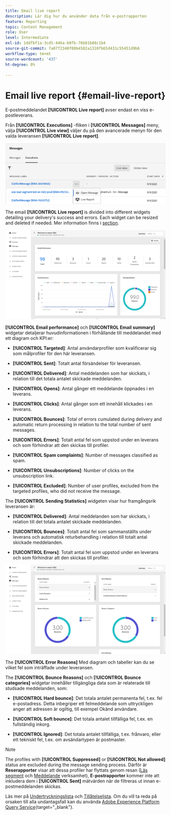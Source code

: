 ```yaml
---
title: Email live report
description: Lär dig hur du använder data från e-postrapporten
feature: Reporting
topic: Content Management
role: User
level: Intermediate
exl-id: 1ddfbf1a-3cd5-446a-b0fb-76b81b88c1b4
source-git-commit: 7a07f2348f08b4582a1310fb65d431c55451d9b6
workflow-type: tm+mt
source-wordcount: '437'
ht-degree: 0%

---
```


# Email live report {#email-live-report}

E-postmeddelandet **[!UICONTROL Live report]** avser endast en viss e-postleverans.

Från **[!UICONTROL Executions]** -fliken i **[!UICONTROL Messages]** meny, välja **[!UICONTROL Live view]** väljer du på den avancerade menyn för den valda leveransen **[!UICONTROL Live report]**.

![](../assets/live_report.png)

The email **[!UICONTROL Live report]** is divided into different widgets detailing your delivery&#39;s success and errors. Each widget can be resized and deleted if needed. Mer information finns i [section](live-report.md#modify-dashboard).

![](../assets/live_report_5.png)

**[!UICONTROL Email performance]** och **[!UICONTROL Email summary]** widgetar detaljerar huvudinformationen i förhållande till meddelandet med ett diagram och KPI:er:

* **[!UICONTROL Targeted]**: Antal användarprofiler som kvalificerar sig som målprofiler för den här leveransen.

* **[!UICONTROL Sent]**: Totalt antal försändelser för leveransen.

* **[!UICONTROL Delivered]**: Antal meddelanden som har skickats, i relation till det totala antalet skickade meddelanden.

* **[!UICONTROL Opens]**: Antal gånger ett meddelande öppnades i en leverans.

* **[!UICONTROL Clicks]**: Antal gånger som ett innehåll klickades i en leverans.

* **[!UICONTROL Bounces]**: Total of errors cumulated during delivery and automatic return processing in relation to the total number of sent messages.

* **[!UICONTROL Errors]**: Totalt antal fel som uppstod under en leverans och som förhindrar att den skickas till profiler.

* **[!UICONTROL Spam complaints]**: Number of messages classified as spam.

* **[!UICONTROL Unsubscriptions]**: Number of clicks on the unsubscription link.

* **[!UICONTROL Excluded]**: Number of user profiles, excluded from the targeted profiles, who did not receive the message.

The **[!UICONTROL Sending Statistics]** widgeten visar hur framgångsrik leveransen är:

* **[!UICONTROL Delivered]**: Antal meddelanden som har skickats, i relation till det totala antalet skickade meddelanden.

* **[!UICONTROL Bounces]**: Totalt antal fel som sammanställts under leverans och automatisk returbehandling i relation till totalt antal skickade meddelanden.

* **[!UICONTROL Errors]**: Totalt antal fel som uppstod under en leverans och som förhindrar att den skickas till profiler.

![](../assets/live_report_6.png)

The **[!UICONTROL Error Reasons]** Med diagram och tabeller kan du se vilket fel som inträffade under leveransen.

The **[!UICONTROL Bounce Reasons]** och **[!UICONTROL Bounce categories]** widgetar innehåller tillgängliga data som är relaterade till studsade meddelanden, som:

* **[!UICONTROL Hard bounce]**: Det totala antalet permanenta fel, t.ex. fel e-postadress. Detta inbegriper ett felmeddelande som uttryckligen anger att adressen är ogiltig, till exempel Okänd användare.

* **[!UICONTROL Soft bounce]**: Det totala antalet tillfälliga fel, t.ex. en fullständig inkorg.

* **[!UICONTROL Ignored]**: Det totala antalet tillfälliga, t.ex. frånvaro, eller ett tekniskt fel, t.ex. om avsändartypen är postmaster.

<!--
![](../assets/live_report_8.png)

>[!NOTE]
>
>The Offers widgets and metrics are only available if a decision was inserted in an email. For more information on Decision Management, refer to this [page](../offers/get-started/starting-offer-decisioning.md).

The **[!UICONTROL Offers statistic]** and **[!UICONTROL Offers statistics]** over time widgets measure your offer's success and impact on your targeted audience. It detail the main information relative to your message with KPIs:

* **[!UICONTROL Offer sent]**: Total number of sends for the offer.

* **[!UICONTROL Offer impression]**: Number of times the offer was opened in a delivery.

* **[!UICONTROL Offer clicks]**: Number of times an offer was clicked on in a delivery.
-->
>[!NOTE]
>
>The profiles with **[!UICONTROL Suppressed]** or **[!UICONTROL Not allowed]** status are excluded during the message sending process. Därför är **Reserapporter** visar att dessa profiler har flyttats genom resan ([Läs segment](../building-journeys/read-segment.md) och [Meddelande](../building-journeys/journeys-message.md) verksamhet), **E-postrapporter** kommer inte att inkludera dem i **[!UICONTROL Sent]** mätvärden när de filtreras ut innan e-postmeddelanden skickas.
>
>Läs mer på [Undertryckningslista](../messages/suppression-list.md) och [Tillåtelselista](../messages/allow-list.md). Om du vill ta reda på orsaken till alla undantagsfall kan du använda [Adobe Experience Platform Query Service](https://experienceleague.adobe.com/docs/experience-platform/query/api/getting-started.html){target=&quot;_blank&quot;}.
